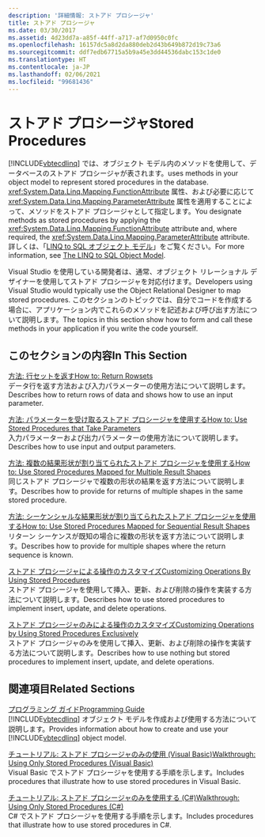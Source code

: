 ```yaml
---
description: '詳細情報: ストアド プロシージャ'
title: ストアド プロシージャ
ms.date: 03/30/2017
ms.assetid: 4d23dd7a-a85f-44ff-a717-af7d0950c0fc
ms.openlocfilehash: 16157dc5a8d2da880deb2d43b649b872d19c73a6
ms.sourcegitcommit: ddf7edb67715a5b9a45e3dd44536dabc153c1de0
ms.translationtype: HT
ms.contentlocale: ja-JP
ms.lasthandoff: 02/06/2021
ms.locfileid: "99681436"
---
```

# <a name="stored-procedures"></a><span data-ttu-id="f705a-103">ストアド プロシージャ</span><span class="sxs-lookup"><span data-stu-id="f705a-103">Stored Procedures</span></span>

[!INCLUDE[vbtecdlinq](../../../../../../includes/vbtecdlinq-md.md)] <span data-ttu-id="f705a-104">では、オブジェクト モデル内のメソッドを使用して、データベースのストアド プロシージャが表されます。</span><span class="sxs-lookup"><span data-stu-id="f705a-104">uses methods in your object model to represent stored procedures in the database.</span></span> <span data-ttu-id="f705a-105"><xref:System.Data.Linq.Mapping.FunctionAttribute> 属性、および必要に応じて <xref:System.Data.Linq.Mapping.ParameterAttribute> 属性を適用することによって、メソッドをストアド プロシージャとして指定します。</span><span class="sxs-lookup"><span data-stu-id="f705a-105">You designate methods as stored procedures by applying the <xref:System.Data.Linq.Mapping.FunctionAttribute> attribute and, where required, the <xref:System.Data.Linq.Mapping.ParameterAttribute> attribute.</span></span> <span data-ttu-id="f705a-106">詳しくは、「[LINQ to SQL オブジェクト モデル](the-linq-to-sql-object-model.md)」をご覧ください。</span><span class="sxs-lookup"><span data-stu-id="f705a-106">For more information, see [The LINQ to SQL Object Model](the-linq-to-sql-object-model.md).</span></span>  
  
 <span data-ttu-id="f705a-107">Visual Studio を使用している開発者は、通常、オブジェクト リレーショナル デザイナーを使用してストアド プロシージャを対応付けます。</span><span class="sxs-lookup"><span data-stu-id="f705a-107">Developers using Visual Studio would typically use the Object Relational Designer to map stored procedures.</span></span> <span data-ttu-id="f705a-108">このセクションのトピックでは、自分でコードを作成する場合に、アプリケーション内でこれらのメソッドを記述および呼び出す方法について説明します。</span><span class="sxs-lookup"><span data-stu-id="f705a-108">The topics in this section show how to form and call these methods in your application if you write the code yourself.</span></span>  
  
## <a name="in-this-section"></a><span data-ttu-id="f705a-109">このセクションの内容</span><span class="sxs-lookup"><span data-stu-id="f705a-109">In This Section</span></span>  

 [<span data-ttu-id="f705a-110">方法: 行セットを返す</span><span class="sxs-lookup"><span data-stu-id="f705a-110">How to: Return Rowsets</span></span>](how-to-return-rowsets.md)  
 <span data-ttu-id="f705a-111">データ行を返す方法および入力パラメーターの使用方法について説明します。</span><span class="sxs-lookup"><span data-stu-id="f705a-111">Describes how to return rows of data and shows how to use an input parameter.</span></span>  
  
 [<span data-ttu-id="f705a-112">方法: パラメーターを受け取るストアド プロシージャを使用する</span><span class="sxs-lookup"><span data-stu-id="f705a-112">How to: Use Stored Procedures that Take Parameters</span></span>](how-to-use-stored-procedures-that-take-parameters.md)  
 <span data-ttu-id="f705a-113">入力パラメーターおよび出力パラメーターの使用方法について説明します。</span><span class="sxs-lookup"><span data-stu-id="f705a-113">Describes how to use input and output parameters.</span></span>  
  
 [<span data-ttu-id="f705a-114">方法: 複数の結果形状が割り当てられたストアド プロシージャを使用する</span><span class="sxs-lookup"><span data-stu-id="f705a-114">How to: Use Stored Procedures Mapped for Multiple Result Shapes</span></span>](how-to-use-stored-procedures-mapped-for-multiple-result-shapes.md)  
 <span data-ttu-id="f705a-115">同じストアド プロシージャで複数の形状の結果を返す方法について説明します。</span><span class="sxs-lookup"><span data-stu-id="f705a-115">Describes how to provide for returns of multiple shapes in the same stored procedure.</span></span>  
  
 [<span data-ttu-id="f705a-116">方法: シーケンシャルな結果形状が割り当てられたストアド プロシージャを使用する</span><span class="sxs-lookup"><span data-stu-id="f705a-116">How to: Use Stored Procedures Mapped for Sequential Result Shapes</span></span>](how-to-use-stored-procedures-mapped-for-sequential-result-shapes.md)  
 <span data-ttu-id="f705a-117">リターン シーケンスが既知の場合に複数の形状を返す方法について説明します。</span><span class="sxs-lookup"><span data-stu-id="f705a-117">Describes how to provide for multiple shapes where the return sequence is known.</span></span>  
  
 [<span data-ttu-id="f705a-118">ストアド プロシージャによる操作のカスタマイズ</span><span class="sxs-lookup"><span data-stu-id="f705a-118">Customizing Operations By Using Stored Procedures</span></span>](customizing-operations-by-using-stored-procedures.md)  
 <span data-ttu-id="f705a-119">ストアド プロシージャを使用して挿入、更新、および削除の操作を実装する方法について説明します。</span><span class="sxs-lookup"><span data-stu-id="f705a-119">Describes how to use stored procedures to implement insert, update, and delete operations.</span></span>  
  
 [<span data-ttu-id="f705a-120">ストアド プロシージャのみによる操作のカスタマイズ</span><span class="sxs-lookup"><span data-stu-id="f705a-120">Customizing Operations by Using Stored Procedures Exclusively</span></span>](customizing-operations-by-using-stored-procedures-exclusively.md)  
 <span data-ttu-id="f705a-121">ストアド プロシージャのみを使用して挿入、更新、および削除の操作を実装する方法について説明します。</span><span class="sxs-lookup"><span data-stu-id="f705a-121">Describes how to use nothing but stored procedures to implement insert, update, and delete operations.</span></span>  
  
## <a name="related-sections"></a><span data-ttu-id="f705a-122">関連項目</span><span class="sxs-lookup"><span data-stu-id="f705a-122">Related Sections</span></span>  

 [<span data-ttu-id="f705a-123">プログラミング ガイド</span><span class="sxs-lookup"><span data-stu-id="f705a-123">Programming Guide</span></span>](programming-guide.md)  
 <span data-ttu-id="f705a-124">[!INCLUDE[vbtecdlinq](../../../../../../includes/vbtecdlinq-md.md)] オブジェクト モデルを作成および使用する方法について説明します。</span><span class="sxs-lookup"><span data-stu-id="f705a-124">Provides information about how to create and use your [!INCLUDE[vbtecdlinq](../../../../../../includes/vbtecdlinq-md.md)] object model.</span></span>  
  
 [<span data-ttu-id="f705a-125">チュートリアル: ストアド プロシージャのみの使用 (Visual Basic)</span><span class="sxs-lookup"><span data-stu-id="f705a-125">Walkthrough: Using Only Stored Procedures (Visual Basic)</span></span>](walkthrough-using-only-stored-procedures-visual-basic.md)  
 <span data-ttu-id="f705a-126">Visual Basic でストアド プロシージャを使用する手順を示します。</span><span class="sxs-lookup"><span data-stu-id="f705a-126">Includes procedures that illustrate how to use stored procedures in Visual Basic.</span></span>  
  
 [<span data-ttu-id="f705a-127">チュートリアル: ストアド プロシージャのみを使用する (C#)</span><span class="sxs-lookup"><span data-stu-id="f705a-127">Walkthrough: Using Only Stored Procedures (C#)</span></span>](walkthrough-using-only-stored-procedures-csharp.md)  
 <span data-ttu-id="f705a-128">C# でストアド プロシージャを使用する手順を示します。</span><span class="sxs-lookup"><span data-stu-id="f705a-128">Includes procedures that illustrate how to use stored procedures in C#.</span></span>
